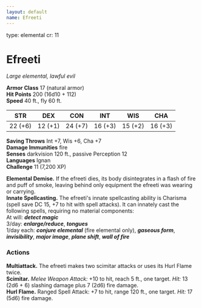 ```yaml
---
layout: default
name: Efreeti
---
```

type: elemental
cr: 11

# Efreeti 
_Large elemental, lawful evil_

**Armor Class** 17 (natural armor)    
**Hit Points** 200 (16d10 + 112)    
**Speed** 40 ft., fly 60 ft. 

| STR     | DEX     | CON     | INT     | WIS     | CHA     |
|---------|---------|---------|---------|---------|---------|
| 22 (+6) | 12 (+1) | 24 (+7) | 16 (+3) | 15 (+2) | 16 (+3) |
    
**Saving Throws** Int +7, Wis +6, Cha +7    
**Damage Immunities** fire    
**Senses** darkvision 120 ft., passive Perception 12    
**Languages** Ignan    
**Challenge** 11 (7,200 XP) 

**Elemental Demise.** If the efreeti dies, its body disintegrates in a flash of fire and puff of smoke, leaving behind only equipment the efreeti was wearing or carrying.    
**Innate Spellcasting.** The efreeti's innate spellcasting ability is Charisma (spell save DC 15, +7 to hit with spell attacks). It can innately cast the following spells, requiring no material components:    
At will: **_detect magic_**    
3/day: **_enlarge/reduce_**, **_tongues_**    
1/day each: **_conjure elemental_** (fire elemental only), **_gaseous form_**, **_invisibility_**, **_major image_**, **_plane shift_**, **_wall of fire_** 

### Actions 
**Multiattack.** The efreeti makes two scimitar attacks or uses its Hurl Flame twice.    
**Scimitar.** _Melee Weapon Attack:_ +10 to hit, reach 5 ft., one target. _Hit:_ 13 (2d6 + 6) slashing damage plus 7 (2d6) fire damage.    
**Hurl Flame.** Ranged Spell Attack: +7 to hit, range 120 ft., one target. _Hit:_ 17 (5d6) fire damage.